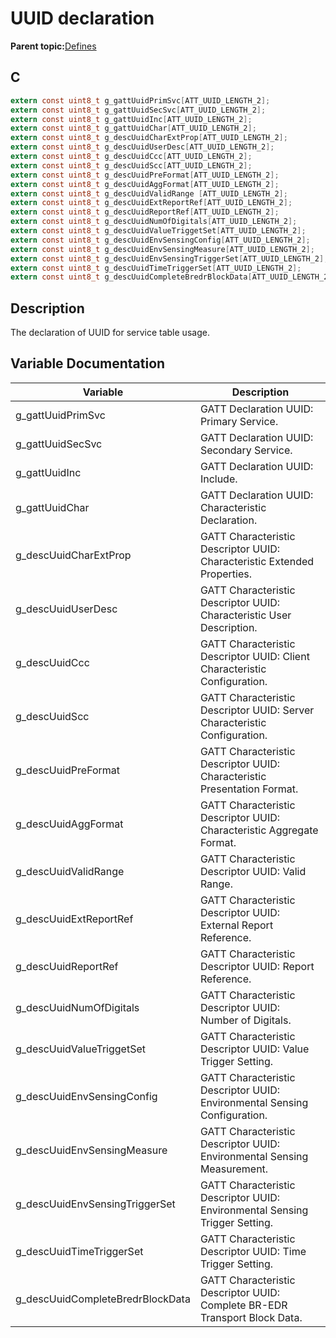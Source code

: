 # UUID declaration

**Parent topic:**[Defines](GUID-F7CF3BA1-36B6-40A6-9257-19D4863812CA.md)

## C

```c
extern const uint8_t g_gattUuidPrimSvc[ATT_UUID_LENGTH_2];
extern const uint8_t g_gattUuidSecSvc[ATT_UUID_LENGTH_2];
extern const uint8_t g_gattUuidInc[ATT_UUID_LENGTH_2];
extern const uint8_t g_gattUuidChar[ATT_UUID_LENGTH_2];
extern const uint8_t g_descUuidCharExtProp[ATT_UUID_LENGTH_2];
extern const uint8_t g_descUuidUserDesc[ATT_UUID_LENGTH_2];
extern const uint8_t g_descUuidCcc[ATT_UUID_LENGTH_2];
extern const uint8_t g_descUuidScc[ATT_UUID_LENGTH_2];
extern const uint8_t g_descUuidPreFormat[ATT_UUID_LENGTH_2];
extern const uint8_t g_descUuidAggFormat[ATT_UUID_LENGTH_2];
extern const uint8_t g_descUuidValidRange [ATT_UUID_LENGTH_2];
extern const uint8_t g_descUuidExtReportRef[ATT_UUID_LENGTH_2];
extern const uint8_t g_descUuidReportRef[ATT_UUID_LENGTH_2];
extern const uint8_t g_descUuidNumOfDigitals[ATT_UUID_LENGTH_2];
extern const uint8_t g_descUuidValueTriggetSet[ATT_UUID_LENGTH_2];
extern const uint8_t g_descUuidEnvSensingConfig[ATT_UUID_LENGTH_2];
extern const uint8_t g_descUuidEnvSensingMeasure[ATT_UUID_LENGTH_2];
extern const uint8_t g_descUuidEnvSensingTriggerSet[ATT_UUID_LENGTH_2];
extern const uint8_t g_descUuidTimeTriggerSet[ATT_UUID_LENGTH_2];
extern const uint8_t g_descUuidCompleteBredrBlockData[ATT_UUID_LENGTH_2];
```

## Description

The declaration of UUID for service table usage.

## Variable Documentation

|Variable|Description|
|--------|-----------|
|g\_gattUuidPrimSvc|GATT Declaration UUID: Primary Service.|
|g\_gattUuidSecSvc|GATT Declaration UUID: Secondary Service.|
|g\_gattUuidInc|GATT Declaration UUID: Include.|
|g\_gattUuidChar|GATT Declaration UUID: Characteristic Declaration.|
|g\_descUuidCharExtProp|GATT Characteristic Descriptor UUID: Characteristic Extended Properties.|
|g\_descUuidUserDesc|GATT Characteristic Descriptor UUID: Characteristic User Description.|
|g\_descUuidCcc|GATT Characteristic Descriptor UUID: Client Characteristic Configuration.|
|g\_descUuidScc|GATT Characteristic Descriptor UUID: Server Characteristic Configuration.|
|g\_descUuidPreFormat|GATT Characteristic Descriptor UUID: Characteristic Presentation Format.|
|g\_descUuidAggFormat|GATT Characteristic Descriptor UUID: Characteristic Aggregate Format.|
|g\_descUuidValidRange|GATT Characteristic Descriptor UUID: Valid Range.|
|g\_descUuidExtReportRef|GATT Characteristic Descriptor UUID: External Report Reference.|
|g\_descUuidReportRef|GATT Characteristic Descriptor UUID: Report Reference.|
|g\_descUuidNumOfDigitals|GATT Characteristic Descriptor UUID: Number of Digitals.|
|g\_descUuidValueTriggetSet|GATT Characteristic Descriptor UUID: Value Trigger Setting.|
|g\_descUuidEnvSensingConfig|GATT Characteristic Descriptor UUID: Environmental Sensing Configuration.|
|g\_descUuidEnvSensingMeasure|GATT Characteristic Descriptor UUID: Environmental Sensing Measurement.|
|g\_descUuidEnvSensingTriggerSet|GATT Characteristic Descriptor UUID: Environmental Sensing Trigger Setting.|
|g\_descUuidTimeTriggerSet|GATT Characteristic Descriptor UUID: Time Trigger Setting.|
|g\_descUuidCompleteBredrBlockData|GATT Characteristic Descriptor UUID: Complete BR-EDR Transport Block Data.|

